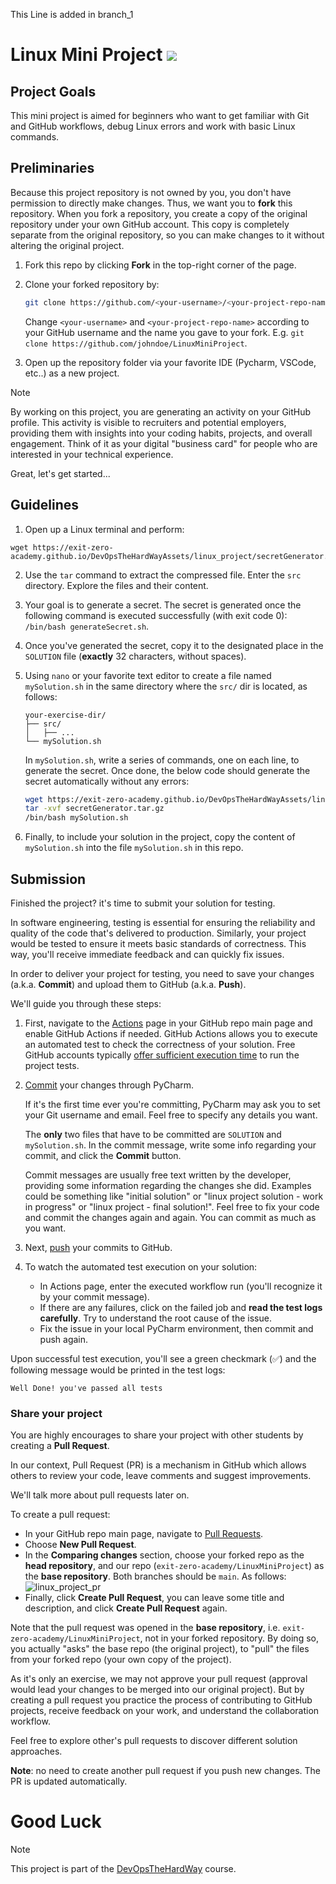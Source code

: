 This Line is added in branch_1


# Linux Mini Project  [![][autotest_badge]][autotest_workflow]

## Project Goals

This mini project is aimed for beginners who want to get familiar with Git and GitHub workflows, debug Linux errors and work with basic Linux commands.

## Preliminaries

Because this project repository is not owned by you, you don't have permission to directly make changes.
Thus, we want you to **fork** this repository. 
When you fork a repository, you create a copy of the original repository under your own GitHub account. 
This copy is completely separate from the original repository, so you can make changes to it without altering the original project.

1. Fork this repo by clicking **Fork** in the top-right corner of the page. 
2. Clone your forked repository by:
   ```bash
   git clone https://github.com/<your-username>/<your-project-repo-name>
   ```
   Change `<your-username>` and `<your-project-repo-name>` according to your GitHub username and the name you gave to your fork. E.g. `git clone https://github.com/johndoe/LinuxMiniProject`.
 
3. Open up the repository folder via your favorite IDE (Pycharm, VSCode, etc..) as a new project.

> [!Note]
> By working on this project, you are generating an activity on your GitHub profile.
> This activity is visible to recruiters and potential employers, providing them with insights into your coding habits, projects, and overall engagement. 
> Think of it as your digital "business card" for people who are interested in your technical experience.


Great, let's get started...

## Guidelines  

1. Open up a Linux terminal and perform:

```shell
wget https://exit-zero-academy.github.io/DevOpsTheHardWayAssets/linux_project/secretGenerator.tar.gz
```

2. Use the `tar` command to extract the compressed file. Enter the `src` directory. Explore the files and their content. 
3. Your goal is to generate a secret. The secret is generated once the following command is executed successfully (with exit code 0): `/bin/bash generateSecret.sh`.
7. Once you've generated the secret, copy it to the designated place in the `SOLUTION` file (**exactly** 32 characters, without spaces).
5. Using `nano` or your favorite text editor to create a file named `mySolution.sh` in the same directory where the `src/` dir is located, as follows:
   ```text
   your-exercise-dir/
   ├── src/
   │   ├── ...
   └── mySolution.sh
   ```
   
   In `mySolution.sh`, write a series of commands, one on each line, to generate the secret.
   Once done, the below code should generate the secret automatically without any errors:

   ```bash
   wget https://exit-zero-academy.github.io/DevOpsTheHardWayAssets/linux_project/secretGenerator.tar.gz
   tar -xvf secretGenerator.tar.gz
   /bin/bash mySolution.sh
   ```

6. Finally, to include your solution in the project, copy the content of `mySolution.sh` into the file `mySolution.sh` in this repo.

## Submission

Finished the project? it's time to submit your solution for testing.

In software engineering, testing is essential for ensuring the reliability and quality of the code that's delivered to production.
Similarly, your project would be tested to ensure it meets basic standards of correctness.
This way, you'll receive immediate feedback and can quickly fix issues.

In order to deliver your project for testing, you need to save your changes (a.k.a. **Commit**) and upload them to GitHub (a.k.a. **Push**).

We'll guide you through these steps: 


1. First, navigate to the [Actions][github_actions] page in your GitHub repo main page and enable GitHub Actions if needed. 
   GitHub Actions allows you to execute an automated test to check the correctness of your solution. Free GitHub accounts typically [offer sufficient execution time](https://docs.github.com/en/billing/managing-billing-for-github-actions/about-billing-for-github-actions#included-storage-and-minutes) to run the project tests.

2. [Commit](https://www.jetbrains.com/help/pycharm/commit-and-push-changes.html#commit) your changes through PyCharm.

   If it's the first time ever you're committing, PyCharm may ask you to set your Git username and email. Feel free to specify any details you want. 

   The **only** two files that have to be committed are `SOLUTION` and `mySolution.sh`.
   In the commit message, write some info regarding your commit, and click the **Commit** button.

   Commit messages are usually free text written by the developer, providing some information regarding the changes she did. 
   Examples could be something like "initial solution" or "linux project solution - work in progress" or "linux project - final solution!".
   Feel free to fix your code and commit the changes again and again. You can commit as much as you want.

3. Next, [push](https://www.jetbrains.com/help/pycharm/commit-and-push-changes.html#push) your commits to GitHub. 
4. To watch the automated test execution on your solution:
   - In Actions page, enter the executed workflow run (you'll recognize it by your commit message).
   - If there are any failures, click on the failed job and **read the test logs carefully**. Try to understand the root cause of the issue.
   - Fix the issue in your local PyCharm environment, then commit and push again.

Upon successful test execution, you'll see a green checkmark (✅) and the following message would be printed in the test logs:

```text
Well Done! you've passed all tests
```

### Share your project 

You are highly encourages to share your project with other students by creating a **Pull Request**.

In our context, Pull Request (PR) is a mechanism in GitHub which allows others to review your code, leave comments and suggest improvements.

We'll talk more about pull requests later on. 

To create a pull request:

- In your GitHub repo main page, navigate to [Pull Requests][pull_requests].
- Choose **New Pull Request**.
- In the **Comparing changes** section, choose your forked repo as the **head repository**, and our repo (`exit-zero-academy/LinuxMiniProject`) as the **base repository**. Both branches should be `main`. As follows:
  ![linux_project_pr][linux_project_pr]
- Finally, click **Create Pull Request**, you can leave some title and description, and click **Create Pull Request** again.

Note that the pull request was opened in the **base repository**, i.e. `exit-zero-academy/LinuxMiniProject`, not in your forked repository. 
By doing so, you actually "asks" the base repo (the original project), to "pull" the files from your forked repo (your own copy of the project).

As it's only an exercise, we may not approve your pull request (approval would lead your changes to be merged into our original project). But by creating a pull request you practice the process of contributing to GitHub projects, receive feedback on your work, and understand the collaboration workflow. 

Feel free to explore other's pull requests to discover different solution approaches. 

**Note**: no need to create another pull request if you push new changes. The PR is updated automatically.  


# Good Luck


> [!Note]
> This project is part of the [DevOpsTheHardWay][DevOpsTheHardWay] course.  


[linux_project_linuxkernel]: https://exit-zero-academy.github.io/DevOpsTheHardWayAssets/img/linux_project_linuxkernel.png
[linux_project_pr]: https://exit-zero-academy.github.io/DevOpsTheHardWayAssets/img/linux_project_pr.png

[DevOpsTheHardWay]: https://github.com/exit-zero-academy/DevOpsTheHardWay
[onboarding_tutorial]: https://github.com/exit-zero-academy/DevOpsTheHardWay/blob/main/tutorials/onboarding.md
[autotest_badge]: ../../actions/workflows/project_auto_testing.yaml/badge.svg?event=push
[autotest_workflow]: ../../actions/workflows/project_auto_testing.yaml/
[github_actions]: ../../actions
[pull_requests]: ../../pulls

